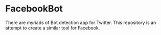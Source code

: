 # FacebookBot
There are myriads of Bot detection app for Twitter. This repository is an attempt to create a similar tool for Facebook.
